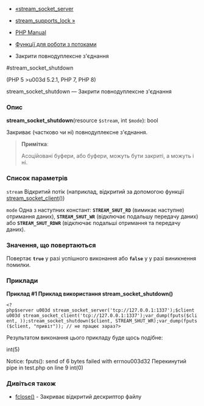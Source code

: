 - [«stream_socket_server](function.stream-socket-server.md)
- [stream_supports_lock »](function.stream-supports-lock.md)

- [PHP Manual](index.md)
- [Функції для роботи з потоками](ref.stream.md)
- Закрити повнодуплексне з'єднання

#stream_socket_shutdown

(PHP 5 \>u003d 5.2.1, PHP 7, PHP 8)

stream_socket_shutdown — Закрити повнодуплексне з'єднання

### Опис

**stream_socket_shutdown**(resource `$stream`, int `$mode`): bool

Закриває (частково чи ні) повнодуплексне з'єднання.

> **Примітка**:
>
> Асоційовані буфери, або буфери, можуть бути закриті, а можуть і ні.

### Список параметрів

`stream`
Відкритий потік (наприклад, відкритий за допомогою функції
[stream_socket_client()](function.stream-socket-client.md))

`mode`
Одна з наступних констант: **`STREAM_SHUT_RD`** (вимикає наступне)
отримання даних), **`STREAM_SHUT_WR`** (відключає подальшу передачу
даних) або **`STREAM_SHUT_RDWR`** (відключає подальші отримання та
передачу даних).

### Значення, що повертаються

Повертає **`true`** у разі успішного виконання або **`false`** у
у разі виникнення помилки.

### Приклади

**Приклад #1 Приклад використання **stream_socket_shutdown()****

` <?php$server u003d stream_socket_server('tcp://127.0.0.1:1337');$client u003d stream_socket_client('tcp://127.0.0.1:1337');var_dump(fputs($client, ));stream_socket_shutdown($client, STREAM_SHUT_WR);var_dump(fputs($client, "привіт")); // не працює зараз?> `

Результатом виконання цього прикладу буде щось подібне:

int(5)

Notice: fputs(): send of 6 bytes failed with errnou003d32 Перекинутий pipe in test.php on line 9
int(0)

### Дивіться також

- [fclose()](function.fclose.md) - Закриває відкритий дескриптор
файлу
